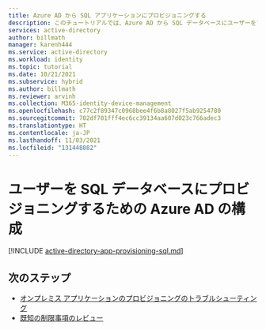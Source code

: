 ```yaml
---
title: Azure AD から SQL アプリケーションにプロビジョニングする
description: このチュートリアルでは、Azure AD から SQL データベースにユーザーをプロビジョニングする方法について説明します。
services: active-directory
author: billmath
manager: karenh444
ms.service: active-directory
ms.workload: identity
ms.topic: tutorial
ms.date: 10/21/2021
ms.subservice: hybrid
ms.author: billmath
ms.reviewer: arvinh
ms.collection: M365-identity-device-management
ms.openlocfilehash: c77c2f89347c0968bee4f6b8a8027f5ab9254780
ms.sourcegitcommit: 702df701fff4ec6cc39134aa607d023c766adec3
ms.translationtype: HT
ms.contentlocale: ja-JP
ms.lasthandoff: 11/03/2021
ms.locfileid: "131448882"
---
```

# <a name="configuring-azure-ad-to-provision-users-into-a-sql-database"></a>ユーザーを SQL データベースにプロビジョニングするための Azure AD の構成

[!INCLUDE [active-directory-app-provisioning-sql.md](../../../includes/active-directory-app-provisioning-sql.md)]


## <a name="next-steps"></a>次のステップ

- [オンプレミス アプリケーションのプロビジョニングのトラブルシューティング](on-premises-ecma-troubleshoot.md)
- [既知の制限事項のレビュー](known-issues.md)

